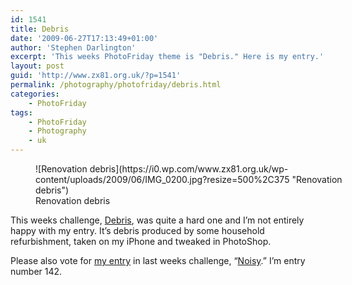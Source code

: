 ```yaml
---
id: 1541
title: Debris
date: '2009-06-27T17:13:49+01:00'
author: 'Stephen Darlington'
excerpt: 'This weeks PhotoFriday theme is "Debris." Here is my entry.'
layout: post
guid: 'http://www.zx81.org.uk/?p=1541'
permalink: /photography/photofriday/debris.html
categories:
    - PhotoFriday
tags:
    - PhotoFriday
    - Photography
    - uk
---
```


<figure aria-describedby="caption-attachment-1543" class="wp-caption aligncenter" id="attachment_1543" style="width: 500px">![Renovation debris](https://i0.wp.com/www.zx81.org.uk/wp-content/uploads/2009/06/IMG_0200.jpg?resize=500%2C375 "Renovation debris")<figcaption class="wp-caption-text" id="caption-attachment-1543">Renovation debris</figcaption></figure>

This weeks challenge, [Debris](http://www.photofriday.com/archives/challenge/000888.php), was quite a hard one and I’m not entirely happy with my entry. It’s debris produced by some household refurbishment, taken on my iPhone and tweaked in PhotoShop.

Please also vote for [my entry](http://www.zx81.org.uk/photography/photofriday/noisy.html) in last weeks challenge, “[Noisy](http://www.photofriday.com/linkviewer.php?id=886).” I’m entry number 142.